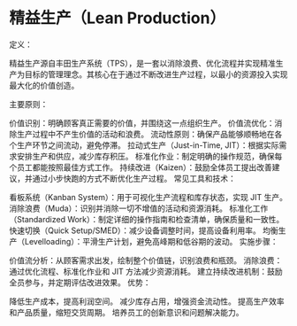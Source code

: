 # 精益生产（Lean Production）

定义：

精益生产源自丰田生产系统（TPS），是一套以消除浪费、优化流程并实现精准生产为目标的管理理念。其核心在于通过不断改进生产过程，以最小的资源投入实现最大化的价值创造。

主要原则：

价值识别：明确顾客真正需要的价值，并围绕这一点组织生产。
价值流优化：消除生产过程中不产生价值的活动和浪费。
流动性原则：确保产品能够顺畅地在各个生产环节之间流动，避免停滞。
拉动式生产（Just-in-Time, JIT）：根据实际需求安排生产和供应，减少库存积压。
标准化作业：制定明确的操作规范，确保每个员工都能按照最佳方式工作。
持续改进（Kaizen）：鼓励全体员工提出改善建议，并通过小步快跑的方式不断优化生产过程。
常见工具和技术：

看板系统（Kanban System）：用于可视化生产流程和库存状态，实现 JIT 生产。
消除浪费（Muda）：识别并消除一切不增值的活动和资源消耗。
标准化工作（Standardized Work）：制定详细的操作指南和检查清单，确保质量和一致性。
快速切换（Quick Setup/SMED）：减少设备调整时间，提高设备利用率。
均衡生产（Levelloading）：平滑生产计划，避免高峰期和低谷期的波动。
实施步骤：

价值流分析：从顾客需求出发，绘制整个价值链，识别浪费和瓶颈。
消除浪费：通过优化流程、标准化作业和 JIT 方法减少资源消耗。
建立持续改进机制：鼓励全员参与，并定期评估改进效果。
优势：

降低生产成本，提高利润空间。
减少库存占用，增强资金流动性。
提高生产效率和产品质量，缩短交货周期。
培养员工的创新意识和问题解决能力。